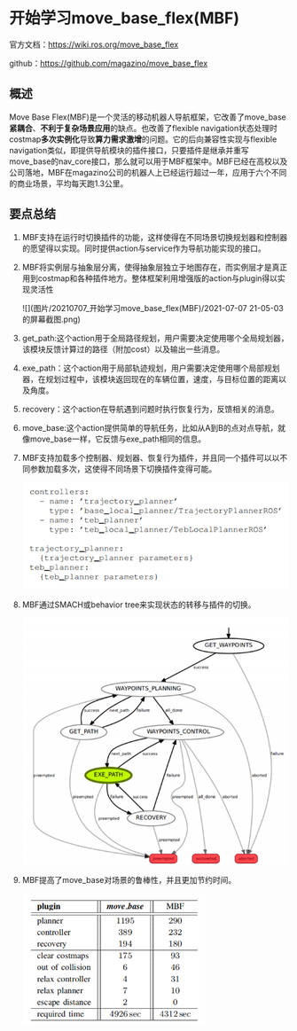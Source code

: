 # 开始学习move_base_flex(MBF)

官方文档：https://wiki.ros.org/move_base_flex

github：https://github.com/magazino/move_base_flex

## 概述

Move Base Flex(MBF)是一个灵活的移动机器人导航框架，它改善了move_base**紧耦合**、**不利于复杂场景应用**的缺点。也改善了flexible navigation状态处理时costmap**多次实例化**导致**算力需求激增**的问题。它的后向兼容性实现与flexible navigation类似，即提供导航模块的插件接口，只要插件是继承并重写move_base的nav_core接口，那么就可以用于MBF框架中。MBF已经在高校以及公司落地，MBF在magazino公司的机器人上已经运行超过一年，应用于六个不同的商业场景，平均每天跑1.3公里。

## 要点总结

1. MBF支持在运行时切换插件的功能，这样使得在不同场景切换规划器和控制器的愿望得以实现。同时提供action与service作为导航功能实现的接口。

2. MBF将实例层与抽象层分离，使得抽象层独立于地图存在，而实例层才是真正用到costmap和各种插件地方。整体框架利用增强版的action与plugin得以实现灵活性

   ![](图片/20210707_开始学习move_base_flex(MBF)/2021-07-07 21-05-03 的屏幕截图.png)

3. get_path:这个action用于全局路径规划，用户需要决定使用哪个全局规划器，该模块反馈计算过的路径（附加cost）以及输出一些消息。

4. exe_path：这个action用于局部轨迹规划，用户需要决定使用哪个局部规划器，在规划过程中，该模块返回现在的车辆位置，速度，与目标位置的距离以及角度。

5. recovery：这个action在导航遇到问题时执行恢复行为，反馈相关的消息。

6. move_base:这个action提供简单的导航任务，比如从A到B的点对点导航，就像move_base一样，它反馈与exe_path相同的信息。

7. MBF支持加载多个控制器、规划器、恢复行为插件，并且同一个插件可以以不同参数加载多次，这使得不同场景下切换插件变得可能。

   <img src="图片/20210707_开始学习move_base_flex(MBF)/2021-07-07 21-08-52 的屏幕截图.png" style="zoom: 80%;" />

8. MBF通过SMACH或behavior tree来实现状态的转移与插件的切换。

   <img src="图片/20210707_开始学习move_base_flex(MBF)/2021-07-07 21-12-04 的屏幕截图.png" style="zoom:80%;" />

9. MBF提高了move_base对场景的鲁棒性，并且更加节约时间。

   <img src="图片/20210707_开始学习move_base_flex(MBF)/2021-07-07 21-11-24 的屏幕截图.png" style="zoom:67%;" />

   